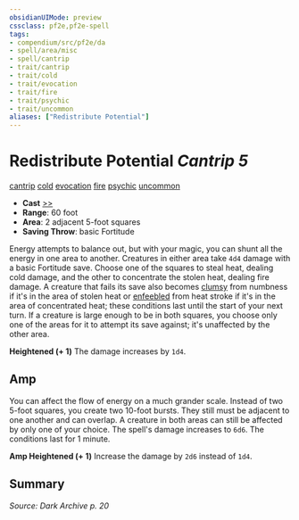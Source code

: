 ```yaml
---
obsidianUIMode: preview
cssclass: pf2e,pf2e-spell
tags:
- compendium/src/pf2e/da
- spell/area/misc
- spell/cantrip
- trait/cantrip
- trait/cold
- trait/evocation
- trait/fire
- trait/psychic
- trait/uncommon
aliases: ["Redistribute Potential"]
---
```

# Redistribute Potential *Cantrip 5*   
[cantrip](rules/traits/cantrip.md "Cantrip Spell Trait")  [cold](rules/traits/cold.md "Cold Energy & Element Trait")  [evocation](rules/traits/evocation.md "Evocation School Trait")  [fire](rules/traits/fire.md "Fire Energy & Element Trait")  [psychic](rules/traits/psychic-da.md "Psychic Class Trait")  [uncommon](rules/traits/uncommon.md "Uncommon Rarity Trait")  

- **Cast** [>>](rules/core-rulebook/chapter-9-playing-the-game.md#Actions "Two-Action") 
- **Range**: 60 foot
- **Area**: 2 adjacent 5-foot squares
- **Saving Throw**:  basic Fortitude

Energy attempts to balance out, but with your magic, you can shunt all the energy in one area to another. Creatures in either area take `4d4` damage with a basic Fortitude save. Choose one of the squares to steal heat, dealing cold damage, and the other to concentrate the stolen heat, dealing fire damage. A creature that fails its save also becomes [clumsy](rules/conditions.md#Clumsy) from numbness if it's in the area of stolen heat or [enfeebled](rules/conditions.md#Enfeebled) from heat stroke if it's in the area of concentrated heat; these conditions last until the start of your next turn. If a creature is large enough to be in both squares, you choose only one of the areas for it to attempt its save against; it's unaffected by the other area.

**Heightened (+ 1)** The damage increases by `1d4`.

## Amp

You can affect the flow of energy on a much grander scale. Instead of two 5-foot squares, you create two 10-foot bursts. They still must be adjacent to one another and can overlap. A creature in both areas can still be affected by only one of your choice. The spell's damage increases to `6d6`. The conditions last for 1 minute.

**Amp Heightened (+ 1)** Increase the damage by `2d6` instead of `1d4`.

## Summary

*Source: Dark Archive p. 20*